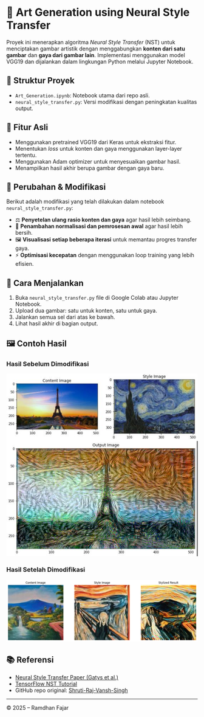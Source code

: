 # 🎨 Art Generation using Neural Style Transfer

Proyek ini menerapkan algoritma *Neural Style Transfer* (NST) untuk menciptakan gambar artistik dengan menggabungkan **konten dari satu gambar** dan **gaya dari gambar lain**. Implementasi menggunakan model VGG19 dan dijalankan dalam lingkungan Python melalui Jupyter Notebook.

## 📁 Struktur Proyek

- `Art_Generation.ipynb`: Notebook utama dari repo asli.
- `neural_style_transfer.py`: Versi modifikasi  dengan peningkatan kualitas output.

## 🚀 Fitur Asli

- Menggunakan pretrained VGG19 dari Keras untuk ekstraksi fitur.
- Menentukan *loss* untuk konten dan gaya menggunakan layer-layer tertentu.
- Menggunakan Adam optimizer untuk menyesuaikan gambar hasil.
- Menampilkan hasil akhir berupa gambar dengan gaya baru.

## 🔧 Perubahan & Modifikasi

Berikut adalah modifikasi yang telah dilakukan dalam notebook `neural_style_transfer.py`:

- ⚖️ **Penyetelan ulang rasio konten dan gaya** agar hasil lebih seimbang.
- 🧹 **Penambahan normalisasi dan pemrosesan awal** agar hasil lebih bersih.
- 🖼️ **Visualisasi setiap beberapa iterasi** untuk memantau progres transfer gaya.
- ⚡ **Optimisasi kecepatan** dengan menggunakan loop training yang lebih efisien.

## 📌 Cara Menjalankan

1. Buka `neural_style_transfer.py` file di Google Colab atau Jupyter Notebook.
2. Upload dua gambar: satu untuk konten, satu untuk gaya.
3. Jalankan semua sel dari atas ke bawah.
4. Lihat hasil akhir di bagian output.

## 🖼️ Contoh Hasil

### Hasil Sebelum Dimodifikasi
![Hasil Asli](hasil_asli.jpg)

### Hasil Setelah Dimodifikasi
![Hasil Modifikasi](hasil_modifikasi.png)


## 📚 Referensi

- [Neural Style Transfer Paper (Gatys et al.)](https://arxiv.org/abs/1508.06576)
- [TensorFlow NST Tutorial](https://www.tensorflow.org/tutorials/generative/style_transfer)
- GitHub repo original: [Shruti-Raj-Vansh-Singh](https://github.com/Shruti-Raj-Vansh-Singh/Art-Generation-using-neural-style-tranfer)

---

© 2025 – Ramdhan Fajar
